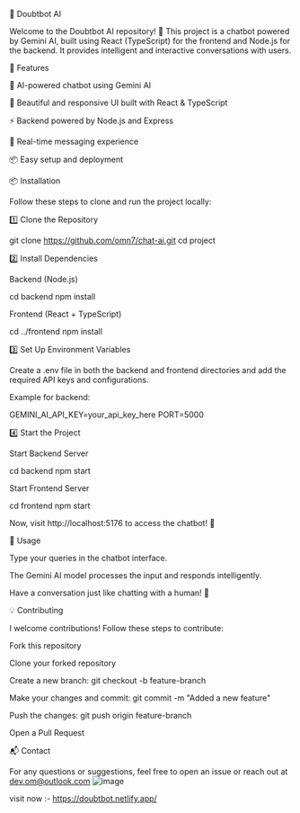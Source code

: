 🤖 Doubtbot AI

Welcome to the Doubtbot AI repository! 🚀 This project is a chatbot powered by Gemini AI, built using React (TypeScript) for the frontend and Node.js for the backend. It provides intelligent and interactive conversations with users.

🌟 Features

🤖 AI-powered chatbot using Gemini AI

🎨 Beautiful and responsive UI built with React & TypeScript

⚡️ Backend powered by Node.js and Express

🔄 Real-time messaging experience

📦 Easy setup and deployment

📦 Installation

Follow these steps to clone and run the project locally:

1️⃣ Clone the Repository

git clone https://github.com/omn7/chat-ai.git
cd project

2️⃣ Install Dependencies

Backend (Node.js)

cd backend
npm install

Frontend (React + TypeScript)

cd ../frontend
npm install

3️⃣ Set Up Environment Variables

Create a .env file in both the backend and frontend directories and add the required API keys and configurations.

Example for backend:

GEMINI_AI_API_KEY=your_api_key_here
PORT=5000

4️⃣ Start the Project

Start Backend Server

cd backend
npm start

Start Frontend Server

cd frontend
npm start

Now, visit http://localhost:5176 to access the chatbot! 🎉

🎯 Usage

Type your queries in the chatbot interface.

The Gemini AI model processes the input and responds intelligently.

Have a conversation just like chatting with a human! 💬

💡 Contributing

I welcome contributions! Follow these steps to contribute:

Fork this repository

Clone your forked repository

Create a new branch: git checkout -b feature-branch

Make your changes and commit: git commit -m "Added a new feature"

Push the changes: git push origin feature-branch

Open a Pull Request


📬 Contact

For any questions or suggestions, feel free to open an issue or reach out at dev.om@outlook.com
![image](https://github.com/user-attachments/assets/9df1532e-d112-4639-8e32-8b57cf7f0f26)


visit now :- https://doubtbot.netlify.app/
